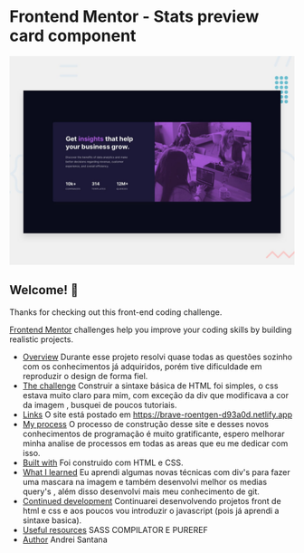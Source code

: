 # Frontend Mentor - Stats preview card component

![Design preview for the Stats preview card component coding challenge](./design/desktop-preview.jpg)

## Welcome! 👋

Thanks for checking out this front-end coding challenge.

[Frontend Mentor](https://www.frontendmentor.io) challenges help you improve your coding skills by building realistic projects.

 - [Overview](#overview)
    Durante esse projeto resolvi quase todas as questões sozinho com os conhecimentos já adquiridos, porém tive dificuldade em reproduzir o design de forma fiel.
  - [The challenge](#the-challenge)
    Construir a sintaxe básica de HTML foi simples, o css estava muito claro para mim, com exceção da div que modificava a cor da imagem , busquei de poucos tutoriais.
  - [Links](#links)
    O site está postado em https://brave-roentgen-d93a0d.netlify.app
  - [My process](#my-process)
    O processo de construção desse site e desses novos conhecimentos de programação é muito gratificante, espero melhorar minha analise de processos em todas as areas que eu me dedicar com isso.
  - [Built with](#built-with)
    Foi construido com HTML e CSS.
  - [What I learned](#what-i-learned)
    Eu aprendi algumas novas técnicas com div's para fazer uma mascara na imagem e também desenvolvi melhor os medias query's , além disso desenvolvi mais meu conhecimento de git.
  - [Continued development](#continued-development)
    Continuarei desenvolvendo projetos front de html e css e aos poucos vou introduzir o javascript (pois já aprendi a sintaxe basica).
  - [Useful resources](#useful-resources)
    SASS COMPILATOR E PUREREF
  - [Author](#author)
    Andrei Santana
